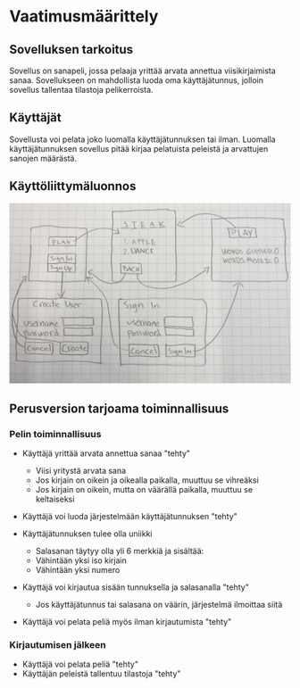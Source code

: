 # Vaatimusmäärittely

## Sovelluksen tarkoitus

Sovellus on sanapeli, jossa pelaaja yrittää arvata annettua viisikirjaimista sanaa. Sovellukseen 
on mahdollista luoda oma käyttäjätunnus, jolloin sovellus tallentaa tilastoja pelikerroista. 

## Käyttäjät

Sovellusta voi pelata joko luomalla käyttäjätunnuksen tai ilman. Luomalla käyttäjätunnuksen 
sovellus pitää kirjaa pelatuista peleistä ja arvattujen sanojen määrästä.

## Käyttöliittymäluonnos

![](./kuvat/kayttoliittyma_hahmotelma.jpg)

## Perusversion tarjoama toiminnallisuus

### Pelin toiminnallisuus

- Käyttäjä yrittää arvata annettua sanaa "tehty"
  - Viisi yritystä arvata sana
  - Jos kirjain on oikein ja oikealla paikalla, muuttuu se vihreäksi
  - Jos kirjain on oikein, mutta on väärällä paikalla, muuttuu se keltaiseksi

- Käyttäjä voi luoda järjestelmään käyttäjätunnuksen "tehty"
- Käyttäjätunnuksen tulee olla uniikki
  - Salasanan täytyy olla yli 6 merkkiä ja sisältää:
  - Vähintään yksi iso kirjain
  - Vähintään yksi numero
  
- Käyttäjä voi kirjautua sisään tunnuksella ja salasanalla "tehty"
  - Jos käyttäjätunnus tai salasana on väärin, järjestelmä ilmoittaa siitä

- Käyttäjä voi pelata peliä myös ilman kirjautumista "tehty"

### Kirjautumisen jälkeen

- Käyttäjä voi pelata peliä "tehty"
- Käyttäjän peleistä tallentuu tilastoja "tehty"
